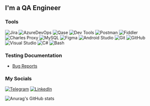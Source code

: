 ## I'm a QA Engineer

### Tools
![Jira](https://img.shields.io/badge/Jira-090909?style=for-the-badge&logo=jira&logoColor=136be1)
![AzureDevOps](https://img.shields.io/badge/Azure%20DevOps-090909?style=for-the-badge&logo=azuredevops&logoColor=0074d0)
![Qase](https://img.shields.io/badge/Qase-090909?style=for-the-badge&logo=&logoColor=136be1)
![Dev Tools](https://img.shields.io/badge/Dev%20Tools-090909?style=for-the-badge&logo=googlechrome&logoColor=2674f2)
![Postman](https://img.shields.io/badge/Postman-090909?style=for-the-badge&logo=postman&logoColor=f76935)
![Fiddler](https://img.shields.io/badge/Fiddler-090909?style=for-the-badge&logo=fiddler&logoColor=8cc4d7)
![Charles Proxy](https://img.shields.io/badge/Charles%20Proxy-090909?style=for-the-badge&logo=charlesproxy&logoColor=8cc4d7)
![MySQL](https://img.shields.io/badge/MySQL-090909?style=for-the-badge&logo=mysql&logoColor=00618a)
![Figma](https://img.shields.io/badge/Figma-090909?style=for-the-badge&logo=figma&logoColor=7d5fa6)
![Android Studio](https://img.shields.io/badge/Android%20Studio-090909?style=for-the-badge&logo=androidstudio&logoColor=3ad07d)
![Git](https://img.shields.io/badge/Git-090909?style=for-the-badge&logo=git&logoColor=F05030)
![GitHub](https://img.shields.io/badge/Github-090909?style=for-the-badge&logo=github&logoColor=8cc4d7)
![Visual Studio](https://img.shields.io/badge/Visual%20Studio-090909?style=for-the-badge&logo=visualstudio&logoColor=681B7B)
![C#](https://img.shields.io/badge/C%23-090909?style=for-the-badge&logo=Csharp&logoColor=813787)
![Bash](https://img.shields.io/badge/Bash-090909?style=for-the-badge&logo=gnubash&logoColor=FFFFFF)

### Testing Documentation

- [Bug Reports](https://github.com/AgentPunto/bug-reports)

### My Socials

[![Telegram](https://img.shields.io/badge/Telegram-090909?style=for-the-badge&logo=telegram&logoColor=31a5db)](https://t.me/Agent_Punto)
[![LinkedIn](https://img.shields.io/badge/Linkedin-090909?style=for-the-badge&logo=linkedin&logoColor=0073b1)](https://www.linkedin.com/in/alexeysoldatov/)

![Anurag's GitHub stats](https://github-readme-stats-sigma-five.vercel.app/api?username=AgentPunto&show_icons=true&theme=radical)